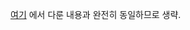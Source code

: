 [여기](https://github.com/pill27211/Baekjoon/tree/main/Gold/DP/1351_%EB%AC%B4%ED%95%9C%20%EC%88%98%EC%97%B4) 에서 다룬 내용과 완전히 동일하므로 생략.
